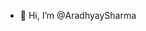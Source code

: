 - 👋 Hi, I’m @AradhyaySharma


<!---
AradhyaySharma/AradhyaySharma is a ✨ special ✨ repository because its `README.md` (this file) appears on your GitHub profile.
You can click the Preview link to take a look at your changes.
--->
